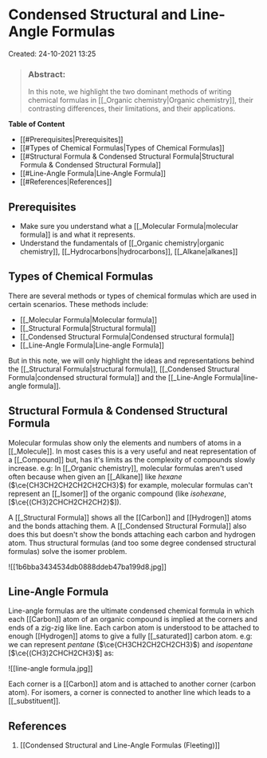 # Condensed Structural and Line-Angle Formulas
Created: 24-10-2021 13:25

> ### **Abstract:**
> In this note, we highlight the two dominant methods of writing chemical formulas in [[_Organic chemistry|Organic chemistry]], their contrasting differences, their limitations, and their applications.

**Table of Content**

- [[#Prerequisites|Prerequisites]]
- [[#Types of Chemical Formulas|Types of Chemical Formulas]]
- [[#Structural  Formula & Condensed Structural Formula|Structural  Formula & Condensed Structural Formula]]
- [[#Line-Angle Formula|Line-Angle Formula]]
- [[#References|References]]


## Prerequisites
* Make sure you understand what a [[_Molecular Formula|molecular formula]] is and what it represents.
* Understand the fundamentals of [[_Organic chemistry|organic chemistry]], [[_Hydrocarbons|hydrocarbons]], [[_Alkane|alkanes]]



## Types of Chemical Formulas
There are several methods or types of chemical formulas which are used in certain scenarios. These methods include:
* [[_Molecular Formula|Molecular formula]]
* [[_Structural Formula|Structural formula]]
* [[_Condensed Structural Formula|Condensed structural formula]]
* [[_Line-Angle Formula|Line-angle Formula]]


But in this note, we will only highlight the ideas and representations behind the [[_Structural Formula|structural formula]], [[_Condensed Structural Formula|condensed structural formula]] and the [[_Line-Angle Formula|line-angle formula]].

## Structural  Formula & Condensed Structural Formula
Molecular formulas show only the elements and numbers of atoms in a [[_Molecule]]. In most cases this is a very useful and neat representation of a [[_Compound]] but, has it's limits as the complexity of compounds slowly increase. e.g: In [[_Organic chemistry]], molecular formulas aren't used often because when given an [[_Alkane]] like *hexane* ($\ce{CH3CH2CH2CH2CH2CH3}$) for example, molecular formulas can't represent an [[_Isomer]] of the organic compound (like *isohexane*, [$\ce{(CH3)2CHCH2CH2CH2}$]). 

A [[_Structural Formula]] shows all the [[Carbon]] and [[Hydrogen]] atoms and the bonds attaching them. A [[_Condensed Structural Formula]] also does this but doesn't show the bonds attaching each carbon and hydrogen atom. Thus structural formulas (and too some degree condensed structural formulas) solve the isomer problem.

![[1b6bba3434534db0888ddeb47ba199d8.jpg]]

## Line-Angle Formula
Line-angle formulas are the ultimate condensed chemical formula in which each [[Carbon]] atom of an organic compound is implied at the corners and ends of a zig-zig like line. Each carbon atom is understood to be attached to enough [[Hydrogen]] atoms to give a fully [[_saturated]] carbon atom.
e.g: we can represent *pentane* ($\ce{CH3CH2CH2CH2CH3}$) and *isopentane* [$\ce{(CH3)2CHCH2CH3}$] as:

![[line-angle formula.jpg]]

Each corner is a [[Carbon]] atom and is attached to another corner (carbon atom). For isomers, a corner is connected to another line which leads to a [[_substituent]].

## References
1. [[Condensed Structural and Line-Angle Formulas (Fleeting)]]